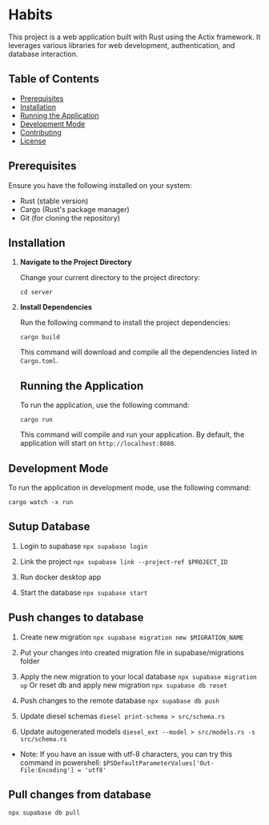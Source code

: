 # Habits

This project is a web application built with Rust using the Actix framework. It leverages various libraries for web development, authentication, and database interaction.

## Table of Contents

- [Prerequisites](#prerequisites)
- [Installation](#installation)
- [Running the Application](#running-the-application)
- [Development Mode](#development-mode)
- [Contributing](#contributing)
- [License](#license)

## Prerequisites

Ensure you have the following installed on your system:

- Rust (stable version)
- Cargo (Rust's package manager)
- Git (for cloning the repository)

## Installation

1. **Navigate to the Project Directory**

   Change your current directory to the project directory:

   ```cd server```

2. **Install Dependencies**

   Run the following command to install the project dependencies:

   ```cargo build```

   This command will download and compile all the dependencies listed in `Cargo.toml`.

    ## Running the Application

    To run the application, use the following command:

    ```cargo run```

    This command will compile and run your application. By default, the application will start on `http://localhost:8080`.

## Development Mode

To run the application in development mode, use the following command:

```cargo watch -x run```

## Sutup Database

1. Login to supabase
```npx supabase login```

2. Link the project
```npx supabase link --project-ref $PROJECT_ID```

3. Run docker desktop app

4. Start the database
```npx supabase start```

## Push changes to database

1. Create new migration
```npx supabase migration new $MIGRATION_NAME```

3. Put your changes into created migration file in supabase/migrations folder

4. Apply the new migration to your local database
```npx supabase migration up```
Or reset db and apply new migration
```npx supabase db reset```

5. Push changes to the remote database
```npx supabase db push```

6. Update diesel schemas
```diesel print-schema > src/schema.rs```

7. Update autogenerated models
```diesel_ext --model > src/models.rs -s src/schema.rs```

- Note: If you have an issue with utf-8 characters, you can try this command in powershell:
```$PSDefaultParameterValues['Out-File:Encoding'] = 'utf8'```

## Pull changes from database
```npx supabase db pull```

